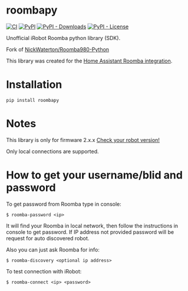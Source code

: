 # roombapy

[![CI](https://github.com/pschmitt/roombapy/actions/workflows/ci.yaml/badge.svg)](https://github.com/pschmitt/roombapy/actions/workflows/ci.yaml)
[![PyPI](https://img.shields.io/pypi/v/roombapy)](https://pypi.org/project/roombapy/)
[![PyPI - Downloads](https://img.shields.io/pypi/dm/roombapy)](https://pypi.org/project/roombapy/)
[![PyPI - License](https://img.shields.io/pypi/l/roombapy)](https://pypi.org/project/roombapy/)

Unofficial iRobot Roomba python library (SDK).

Fork of [NickWaterton/Roomba980-Python](https://github.com/NickWaterton/Roomba980-Python)

This library was created for the [Home Assistant Roomba integration](https://www.home-assistant.io/integrations/roomba/).

# Installation

```shell
pip install roombapy
```

# Notes

This library is only for firmware 2.x.x [Check your robot version!](http://homesupport.irobot.com/app/answers/detail/a_id/529) 

Only local connections are supported.

# How to get your username/blid and password

To get password from Roomba type in console:

```shell
$ roomba-password <ip>
```

It will find your Roomba in local network, then follow the instructions in console to get password.
If IP address not provided password will be request for auto discovered robot. 

Also you can just ask Roomba for info:

```shell
$ roomba-discovery <optional ip address>
```

To test connection with iRobot:

```shell
$ roomba-connect <ip> <password>
```
